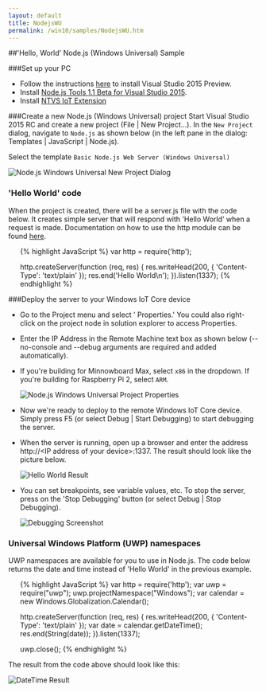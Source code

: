 ```yaml
---
layout: default
title: NodejsWU
permalink: /win10/samples/NodejsWU.htm
---
```


<div class="container" markdown="1">
##'Hello, World' Node.js (Windows Universal) Sample


###Set up your PC
* Follow the instructions [here]({{site.baseurl}}/win10/SetupPC.htm) to install Visual Studio 2015 Preview.
* Install [Node.js Tools 1.1 Beta for Visual Studio 2015](http://aka.ms/ntvslatest).
* Install [NTVS IoT Extension]({{site.downloadurl}})


###Create a new Node.js (Windows Universal) project
Start Visual Studio 2015 RC and create a new project (File \| New Project...). In the `New Project` dialog, navigate to `Node.js` as shown below (in the left pane in the dialog: Templates \| JavaScript \| Node.js).

Select the template `Basic Node.js Web Server (Windows Universal)`

![Node.js Windows Universal New Project Dialog]({{site.baseurl}}/images/Nodejs/nodejswu-newprojectdialog.png)


### 'Hello World' code
When the project is created, there will be a server.js file with the code below. It creates simple server that will respond with 'Hello World' when a request is made. Documentation on how to use the http module can be found [here](https://nodejs.org/api/http.html).
<UL>
{% highlight JavaScript %}
var http = require('http');

http.createServer(function (req, res) {
    res.writeHead(200, { 'Content-Type': 'text/plain' });
    res.end('Hello World\n');
}).listen(1337);
{% endhighlight %}
</UL>


###Deploy the server to your Windows IoT Core device
* Go to the Project menu and select '<Your project name> Properties.' You could also right-click on the project node in solution explorer to access Properties.
* Enter the IP Address in the Remote Machine text box as shown below (--no-console and --debug arguments are required and added automatically).
* If you're building for Minnowboard Max, select `x86` in the dropdown.  If you're building for Raspberry Pi 2, select `ARM`.

    ![Node.js Windows Universal Project Properties]({{site.baseurl}}/images/Nodejs/nodejswu-properties.png)

* Now we're ready to deploy to the remote Windows IoT Core device. Simply press F5 (or select Debug \| Start Debugging) to start debugging the server.

* When the server is running, open up a browser and enter the address http://&lt;IP address of your device&gt;:1337. The result should look like the picture below.

    ![Hello World Result]({{site.baseurl}}/images/Nodejs/helloworld-ie.PNG)

* You can set breakpoints, see variable values, etc. To stop the server, press on the 'Stop Debugging' button (or select Debug \| Stop Debugging).

    ![Debugging Screenshot]({{site.baseurl}}/images/Nodejs/debugging-vs.PNG)


### Universal Windows Platform (UWP) namespaces
UWP namespaces are available for you to use in Node.js. The code below returns the date and time instead of 'Hello World' in the previous example.
<UL>
{% highlight JavaScript %}
var http = require('http');
var uwp = require("uwp");
uwp.projectNamespace("Windows");
var calendar = new Windows.Globalization.Calendar();

http.createServer(function (req, res) {
    res.writeHead(200, { 'Content-Type': 'text/plain' });
    var date = calendar.getDateTime();
    res.end(String(date));
}).listen(1337);

uwp.close();
{% endhighlight %}
</UL>

The result from the code above should look like this:

![DateTime Result]({{site.baseurl}}/images/Nodejs/datetime-ie.PNG)

</div>
